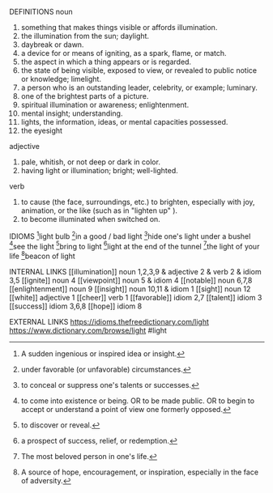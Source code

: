 DEFINITIONS
noun
1. something that makes things visible or affords illumination.
2. the illumination from the sun; daylight.
3. daybreak or dawn.
4. a device for or means of igniting, as a spark, flame, or match.
5. the aspect in which a thing appears or is regarded.
6. the state of being visible, exposed to view, or revealed to public notice or knowledge; limelight.
7. a person who is an outstanding leader, celebrity, or example; luminary.
8. one of the brightest parts of a picture.
9. spiritual illumination or awareness; enlightenment.
10. mental insight; understanding.
11. lights, the information, ideas, or mental capacities possessed.
12. the eyesight

adjective
1. pale, whitish, or not deep or dark in color.
2. having light or illumination; bright; well-lighted.

verb
1. to cause (the face, surroundings, etc.) to brighten, especially with joy, animation, or the like (such as in "lighten up" ).
2. to become illuminated when switched on.

IDIOMS
[^1]light bulb
[^2]in a good / bad light
[^3]hide one's light under a bushel
[^4]see the light
[^5]bring to light
[^6]light at the end of the tunnel
[^7]the light of your life
[^8]beacon of light

INTERNAL LINKS
[[illumination]] noun 1,2,3,9 & adjective 2 & verb 2 & idiom  3,5
[[ignite]] noun 4
[[viewpoint]] noun 5 & idiom 4
[[notable]] noun 6,7,8
[[enlightenment]] noun 9
[[insight]] noun 10,11 & idiom 1
[[sight]] noun 12
[[white]] adjective 1
[[cheer]] verb 1
[[favorable]] idiom 2,7
[[talent]] idiom 3
[[success]] idiom 3,6,8
[[hope]] idiom 8

EXTERNAL LINKS
https://idioms.thefreedictionary.com/light
https://www.dictionary.com/browse/light
#light

[^1]: A sudden ingenious or inspired idea or insight.

[^2]: under favorable (or unfavorable) circumstances.

[^3]: to conceal or suppress one's talents or successes.

[^4]: to come into existence or being. OR to be made public. OR to begin to accept or understand a point of view one formerly opposed.

[^5]: to discover or reveal.

[^6]: a prospect of success, relief, or redemption.

[^7]: The most beloved person in one's life.

[^8]: A source of hope, encouragement, or inspiration, especially in the face of adversity.
